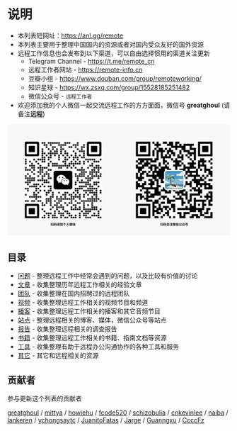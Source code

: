 # 说明

- 本列表短网址：<https://anl.gg/remote>
- 本列表主要用于整理中国国内的资源或者对国内受众友好的国外资源
- 远程工作信息也会发布到以下渠道，可以自由选择惯用的渠道关注更新
  - Telegram Channel - https://t.me/remote_cn
  - 远程工作者网站 - https://remote-info.cn
  - 豆瓣小组 - https://www.douban.com/group/remoteworking/
  - 知识星球 - https://wx.zsxq.com/group/15528185251482
  - 微信公众号 - `远程工作者`
- 欢迎添加我的个人微信一起交流远程工作的方方面面，微信号 **greatghoul** (请备注**远程**)

![](./assets/qrcode.png)

<a name="mulu"></a>

## 目录

- [问题](issues) - 整理远程工作中经常会遇到的问题，以及比较有价值的讨论
- [文章](posts) - 收集整理历年远程工作相关的经验文章
- [团队](teams) - 收集整理在国内招聘过的远程团队
- [视频](videos) - 收集整理远程工作相关的视频节目和频道
- [播客](podcasts) - 收集整理远程工作相关的播客和其它音频节目
- [站点](sites) - 整理远程相关的博客、媒体，微信公众号等站点
- [报告](reports) - 收集整理远程相关的调查报告
- [书籍](books) - 收集整理远程工作相关的书籍、指南文档等资源
- [工具](tools) - 收集整理有助于远程办公沟通协作的各种工具和服务
- [其它](others) - 其它和远程相关的资源

<a name="gongxian"></a>
## 贡献者

参与更新这个列表的贡献者

[greatghoul](https://api.github.com/users/greatghoul) / [mittya](https://api.github.com/users/mittya) / [howiehu](https://api.github.com/users/howiehu) / [fcode520](https://api.github.com/users/fcode520) / [schizobulia](https://api.github.com/users/schizobulia) / [cnkevinlee](https://api.github.com/users/cnkevinlee) / [naiba](https://api.github.com/users/naiba) / [lankeren](https://api.github.com/users/lankeren) / [ychongsaytc](https://api.github.com/users/ychongsaytc) / [JuanitoFatas](https://api.github.com/users/JuanitoFatas) / [Jarge](https://www.yuque.com/jarge) / [Guanngxu](https://github.com/Guanngxu) / [CcccFz](https://github.com/CcccFz)
